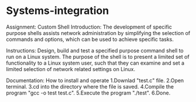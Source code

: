 # Systems-integration
Assignment: Custom Shell
  Introduction:
The development of specific purpose shells assists network administration by simplifying the selection of commands and options, which can be used to achieve specific tasks.

  Instructions:
Design, build and test a specified purpose command shell to run on a Linux system. The purpose of the shell is to present a limited set of functionality to a Linux system user, such that they can examine and set a limited selection of network related settings on Linux.

Documentation:  How to install and operate
1.Downlad "test.c" file.
2.Open terminal. 
3.cd into the directory where the file is saved.
4.Compile the program "gcc -o test test.c".
5.Execute the program "./test".
6.Done.
